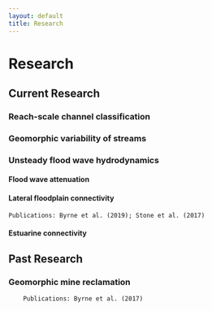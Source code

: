```yaml
---
layout: default
title: Research
---
```


# Research

## Current Research

### Reach-scale channel classification

### Geomorphic variability of streams

### Unsteady flood wave hydrodynamics

#### Flood wave attenuation

#### Lateral floodplain connectivity
		
	Publications: Byrne et al. (2019); Stone et al. (2017)

#### Estuarine connectivity


## Past Research

### Geomorphic mine reclamation

		Publications: Byrne et al. (2017)